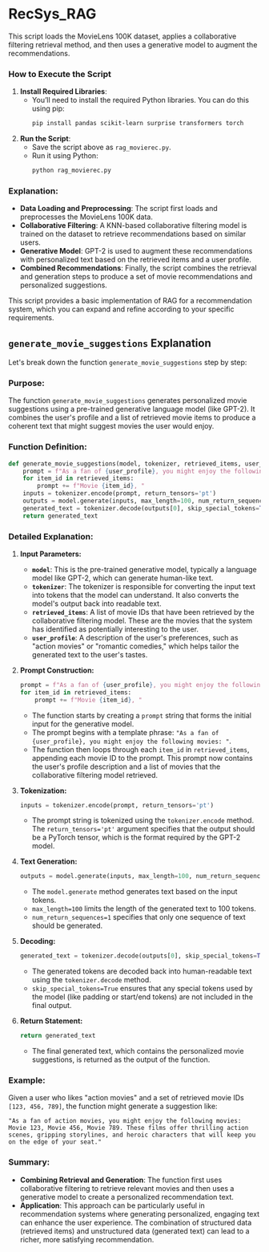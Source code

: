 # RecSys_RAG
This script loads the MovieLens 100K dataset, applies a collaborative filtering retrieval method, and then uses a generative model to augment the recommendations. 


### How to Execute the Script

1. **Install Required Libraries**:
   - You’ll need to install the required Python libraries. You can do this using pip:
     ```bash
     pip install pandas scikit-learn surprise transformers torch

2. **Run the Script**:
   - Save the script above as `rag_movierec.py`.
   - Run it using Python:
     ```bash
     python rag_movierec.py
     ```

### Explanation:

- **Data Loading and Preprocessing**: The script first loads and preprocesses the MovieLens 100K data.
- **Collaborative Filtering**: A KNN-based collaborative filtering model is trained on the dataset to retrieve recommendations based on similar users.
- **Generative Model**: GPT-2 is used to augment these recommendations with personalized text based on the retrieved items and a user profile.
- **Combined Recommendations**: Finally, the script combines the retrieval and generation steps to produce a set of movie recommendations and personalized suggestions.

This script provides a basic implementation of RAG for a recommendation system, which you can expand and refine according to your specific requirements.

## `generate_movie_suggestions` Explanation
Let's break down the function `generate_movie_suggestions` step by step:

### Purpose:
The function `generate_movie_suggestions` generates personalized movie suggestions using a pre-trained generative language model (like GPT-2). It combines the user's profile and a list of retrieved movie items to produce a coherent text that might suggest movies the user would enjoy.

### Function Definition:
```python
def generate_movie_suggestions(model, tokenizer, retrieved_items, user_profile):
    prompt = f"As a fan of {user_profile}, you might enjoy the following movies: "
    for item_id in retrieved_items:
        prompt += f"Movie {item_id}, "
    inputs = tokenizer.encode(prompt, return_tensors='pt')
    outputs = model.generate(inputs, max_length=100, num_return_sequences=1)
    generated_text = tokenizer.decode(outputs[0], skip_special_tokens=True)
    return generated_text
```

### Detailed Explanation:

1. **Input Parameters:**
   - **`model`**: This is the pre-trained generative model, typically a language model like GPT-2, which can generate human-like text.
   - **`tokenizer`**: The tokenizer is responsible for converting the input text into tokens that the model can understand. It also converts the model's output back into readable text.
   - **`retrieved_items`**: A list of movie IDs that have been retrieved by the collaborative filtering model. These are the movies that the system has identified as potentially interesting to the user.
   - **`user_profile`**: A description of the user's preferences, such as "action movies" or "romantic comedies," which helps tailor the generated text to the user's tastes.

2. **Prompt Construction:**
   ```python
   prompt = f"As a fan of {user_profile}, you might enjoy the following movies: "
   for item_id in retrieved_items:
       prompt += f"Movie {item_id}, "
   ```
   - The function starts by creating a `prompt` string that forms the initial input for the generative model.
   - The prompt begins with a template phrase: `"As a fan of {user_profile}, you might enjoy the following movies: "`.
   - The function then loops through each `item_id` in `retrieved_items`, appending each movie ID to the prompt. This prompt now contains the user's profile description and a list of movies that the collaborative filtering model retrieved.

3. **Tokenization:**
   ```python
   inputs = tokenizer.encode(prompt, return_tensors='pt')
   ```
   - The prompt string is tokenized using the `tokenizer.encode` method. The `return_tensors='pt'` argument specifies that the output should be a PyTorch tensor, which is the format required by the GPT-2 model.

4. **Text Generation:**
   ```python
   outputs = model.generate(inputs, max_length=100, num_return_sequences=1)
   ```
   - The `model.generate` method generates text based on the input tokens. 
   - `max_length=100` limits the length of the generated text to 100 tokens.
   - `num_return_sequences=1` specifies that only one sequence of text should be generated.

5. **Decoding:**
   ```python
   generated_text = tokenizer.decode(outputs[0], skip_special_tokens=True)
   ```
   - The generated tokens are decoded back into human-readable text using the `tokenizer.decode` method.
   - `skip_special_tokens=True` ensures that any special tokens used by the model (like padding or start/end tokens) are not included in the final output.

6. **Return Statement:**
   ```python
   return generated_text
   ```
   - The final generated text, which contains the personalized movie suggestions, is returned as the output of the function.

### Example:

Given a user who likes "action movies" and a set of retrieved movie IDs `[123, 456, 789]`, the function might generate a suggestion like:

```plaintext
"As a fan of action movies, you might enjoy the following movies: Movie 123, Movie 456, Movie 789. These films offer thrilling action scenes, gripping storylines, and heroic characters that will keep you on the edge of your seat."
```

### Summary:
- **Combining Retrieval and Generation**: The function first uses collaborative filtering to retrieve relevant movies and then uses a generative model to create a personalized recommendation text.
- **Application**: This approach can be particularly useful in recommendation systems where generating personalized, engaging text can enhance the user experience. The combination of structured data (retrieved items) and unstructured data (generated text) can lead to a richer, more satisfying recommendation.

